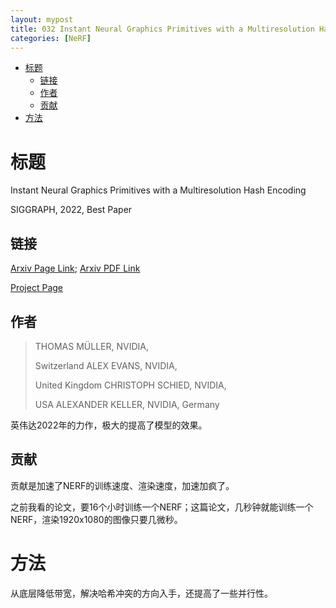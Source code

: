 ```yaml
---
layout: mypost
title: 032 Instant Neural Graphics Primitives with a Multiresolution Hash Encoding
categories: [NeRF]
---
```


- [标题](#标题)
  - [链接](#链接)
  - [作者](#作者)
  - [贡献](#贡献)
- [方法](#方法)

# 标题

Instant Neural Graphics Primitives with a Multiresolution Hash Encoding

SIGGRAPH, 2022, Best Paper

## 链接

[Arxiv Page Link](https://arxiv.org/abs/2201.05989); [Arxiv PDF Link](https://arxiv.org/pdf/2201.05989.pdf)

[Project Page](https://nvlabs.github.io/instant-ngp/)

## 作者

>  THOMAS MÜLLER, NVIDIA, 
>
> Switzerland ALEX EVANS, NVIDIA, 
>
> United Kingdom CHRISTOPH SCHIED, NVIDIA, 
>
> USA ALEXANDER KELLER, NVIDIA, Germany

英伟达2022年的力作，极大的提高了模型的效果。

## 贡献

贡献是加速了NERF的训练速度、渲染速度，加速加疯了。

之前我看的论文，要16个小时训练一个NERF；这篇论文，几秒钟就能训练一个NERF，渲染1920x1080的图像只要几微秒。

# 方法

从底层降低带宽，解决哈希冲突的方向入手，还提高了一些并行性。

